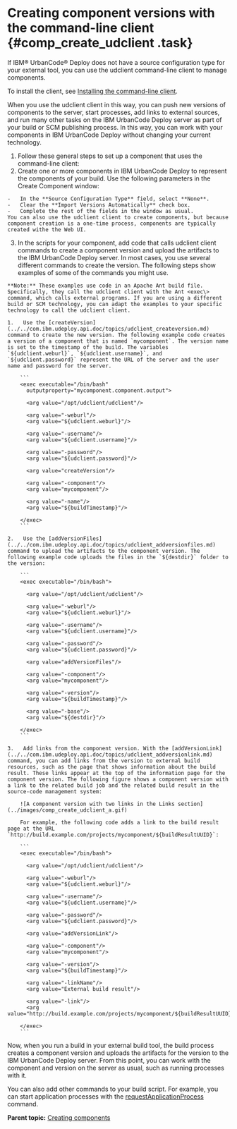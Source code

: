 # Creating component versions with the command-line client {#comp_create_udclient .task}

If IBM® UrbanCode® Deploy does not have a source configuration type for your external tool, you can use the udclient command-line client to manage components.

To install the client, see [Installing the command-line client](../../com.ibm.udeploy.reference.doc/topics/cli_install.md).

When you use the udclient client in this way, you can push new versions of components to the server, start processes, add links to external sources, and run many other tasks on the IBM UrbanCode Deploy server as part of your build or SCM publishing process. In this way, you can work with your components in IBM UrbanCode Deploy without changing your current technology.

1.  Follow these general steps to set up a component that uses the command-line client:
2.   Create one or more components in IBM UrbanCode Deploy to represent the components of your build. Use the following parameters in the Create Component window: 

    -   In the **Source Configuration Type** field, select **None**.
    -   Clear the **Import Versions Automatically** check box.
    -   Complete the rest of the fields in the window as usual.
    You can also use the udclient client to create components, but because component creation is a one-time process, components are typically created withe the Web UI.

3.   In the scripts for your component, add code that calls udclient client commands to create a component version and upload the artifacts to the IBM UrbanCode Deploy server. In most cases, you use several different commands to create the version. The following steps show examples of some of the commands you might use.

    **Note:** These examples use code in an Apache Ant build file. Specifically, they call the udclient client with the Ant <exec\> command, which calls external programs. If you are using a different build or SCM technology, you can adapt the examples to your specific technology to call the udclient client.

    1.   Use the [createVersion](../../com.ibm.udeploy.api.doc/topics/udclient_createversion.md) command to create the new version. The following example code creates a version of a component that is named `mycomponent`. The version name is set to the timestamp of the build. The variables `${udclient.weburl}`, `${udclient.username}`, and `${udclient.password}` represent the URL of the server and the user name and password for the server.

        ```
        <exec executable="/bin/bash" 
          outputproperty="mycomponent.component.output">
        
          <arg value="/opt/udclient/udclient"/>
        
          <arg value="-weburl"/>
          <arg value="${udclient.weburl}"/>
        
          <arg value="-username"/>
          <arg value="${udclient.username}"/>
        
          <arg value="-password"/>
          <arg value="${udclient.password}"/>
        
          <arg value="createVersion"/>
        
          <arg value="-component"/>
          <arg value="mycomponent"/>
        
          <arg value="-name"/>
          <arg value="${buildTimestamp}"/>
        
        </exec>
        ```

    2.   Use the [addVersionFiles](../../com.ibm.udeploy.api.doc/topics/udclient_addversionfiles.md) command to upload the artifacts to the component version. The following example code uploads the files in the `${destdir}` folder to the version:

        ```
        <exec executable="/bin/bash">
        
          <arg value="/opt/udclient/udclient"/>
          
          <arg value="-weburl"/>
          <arg value="${udclient.weburl}"/>
          
          <arg value="-username"/>
          <arg value="${udclient.username}"/>
          
          <arg value="-password"/>
          <arg value="${udclient.password}"/>
          
          <arg value="addVersionFiles"/>
          
          <arg value="-component"/>
          <arg value="mycomponent"/>
          
          <arg value="-version"/>
          <arg value="${buildTimestamp}"/>
          
          <arg value="-base"/>
          <arg value="${destdir}"/>
          
        </exec>
        ```

    3.   Add links from the component version. With the [addVersionLink](../../com.ibm.udeploy.api.doc/topics/udclient_addversionlink.md) command, you can add links from the version to external build resources, such as the page that shows information about the build result. These links appear at the top of the information page for the component version. The following figure shows a component version with a link to the related build job and the related build result in the source-code management system:

        ![A component version with two links in the Links section](../images/comp_create_udclient_a.gif)

        For example, the following code adds a link to the build result page at the URL `http://build.example.com/projects/mycomponent/${buildResultUUID}`:

        ```
        <exec executable="/bin/bash">
        
          <arg value="/opt/udclient/udclient"/>
          
          <arg value="-weburl"/>
          <arg value="${udclient.weburl}"/>
          
          <arg value="-username"/>
          <arg value="${udclient.username}"/>
          
          <arg value="-password"/>
          <arg value="${udclient.password}"/>
          
          <arg value="addVersionLink"/>
          
          <arg value="-component"/>
          <arg value="mycomponent"/>
          
          <arg value="-version"/>
          <arg value="${buildTimestamp}"/>
          
          <arg value="-linkName"/>
          <arg value="External build result"/>
          
          <arg value="-link"/>
          <arg value="http://build.example.com/projects/mycomponent/${buildResultUUID}"/>
          
        </exec>
        ```


Now, when you run a build in your external build tool, the build process creates a component version and uploads the artifacts for the version to the IBM UrbanCode Deploy server. From this point, you can work with the component and version on the server as usual, such as running processes with it.

You can also add other commands to your build script. For example, you can start application processes with the [requestApplicationProcess](../../com.ibm.udeploy.api.doc/topics/udclient_requestapplicationprocess.md) command.

**Parent topic:** [Creating components](../topics/comp_create.md)

